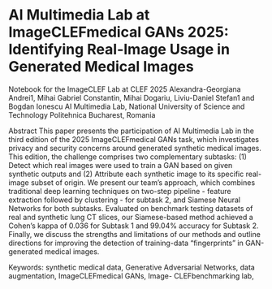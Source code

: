 # AI Multimedia Lab at ImageCLEFmedical GANs 2025: Identifying Real-Image Usage in Generated Medical Images
Notebook for the ImageCLEF Lab at CLEF 2025
Alexandra-Georgiana Andrei1, Mihai Gabriel Constantin, Mihai Dogariu, Liviu-Daniel Stefan1 and Bogdan Ionescu
AI Multimedia Lab, National University of Science and Technology Politehnica Bucharest, Romania

Abstract
This paper presents the participation of AI Multimedia Lab in the third edition of the 2025 ImageCLEFmedical GANs task, which investigates privacy and security concerns around generated synthetic medical images. This edition, the challenge comprises two complementary subtasks: (1) Detect which real images were used to train a GAN based on given synthetic outputs and (2) Attribute each synthetic image to its specific real-image subset  of origin. We present our team’s approach, which combines traditional deep learning techniques on two-step pipeline - feature extraction followed by clustering - for subtask 2, and Siamese Neural Networks for both subtasks. Evaluated on benchmark testing datasets of real and synthetic lung CT slices, our Siamese-based method achieved
a Cohen’s kappa of 0.036 for Subtask 1 and 99.04% accuracy for Subtask 2. Finally, we discuss the strengths and limitations of our methods and outline directions for improving the detection of training-data “fingerprints” in GAN-generated medical images.

Keywords: synthetic medical data, Generative Adversarial Networks, data augmentation, ImageCLEFmedical GANs, Image-
CLEFbenchmarking lab,
